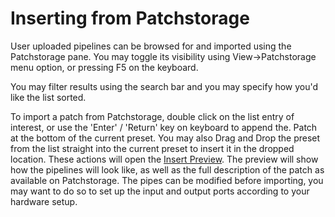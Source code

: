 # Inserting from Patchstorage

User uploaded pipelines can be browsed for and imported using the Patchstorage pane. You may toggle its visibility
using View->Patchstorage menu option, or pressing F5 on the keyboard.

You may filter results using the search bar and you may specify how you'd like the list sorted.

To import a patch from Patchstorage, double click on the list entry of interest, or use the 'Enter' / 'Return' key on keyboard to append the.
Patch at the bottom of the current preset. You may also Drag and Drop the preset from the list straight into the current preset to insert it
in the dropped location. These actions will open the [Insert Preview](insert-preview.md). The preview will show how the pipelines will look like,
as well as the full description of the patch as available on Patchstorage. The pipes can be modified before importing, you may want to do so to set
up the input and output ports according to your hardware setup.
